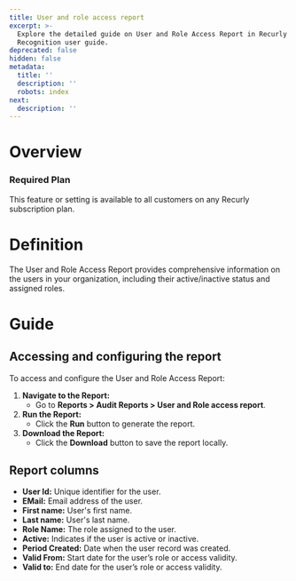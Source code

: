 ```yaml
---
title: User and role access report
excerpt: >-
  Explore the detailed guide on User and Role Access Report in Recurly's Revenue
  Recognition user guide.
deprecated: false
hidden: false
metadata:
  title: ''
  description: ''
  robots: index
next:
  description: ''
---
```

# Overview

### Required Plan

This feature or setting is available to all customers on any Recurly subscription plan.

# Definition

The User and Role Access Report provides comprehensive information on the users in your organization, including their active/inactive status and assigned roles.

# Guide

## Accessing and configuring the report

To access and configure the User and Role Access Report:

1. **Navigate to the Report:**
   * Go to **Reports > Audit Reports > User and Role access report**.
2. **Run the Report:**
   * Click the **Run** button to generate the report.
3. **Download the Report:**
   * Click the **Download** button to save the report locally.

## Report columns

* **User Id:** Unique identifier for the user.
* **EMail:** Email address of the user.
* **First name:** User's first name.
* **Last name:** User's last name.
* **Role Name:** The role assigned to the user.
* **Active:** Indicates if the user is active or inactive.
* **Period Created:** Date when the user record was created.
* **Valid From:** Start date for the user’s role or access validity.
* **Valid to:** End date for the user’s role or access validity.